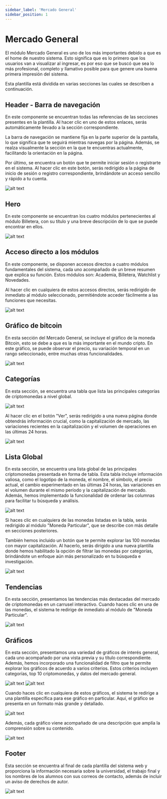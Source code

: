 ```yaml
---
sidebar_label: 'Mercado General'
sidebar_position: 1
---
```


# Mercado General

El módulo Mercado General es uno de los más importantes debido a que es el home de nuestro sistema. Esto significa que es lo primero que los usuarios van a visualizar al ingresar, es por eso que se buscó que sea lo más profesional, completo y llamativo posible para que genere una buena primera impresión del sistema.

Esta plantilla está dividida en varias secciones las cuales se describen a continuación.

## Header - Barra de navegación

En este componente se encuentran todas las referencias de las secciones presentes en la plantilla. Al hacer clic en uno de estos enlaces, serás automáticamente llevado a la sección correspondiente.

La barra de navegación se mantiene fija en la parte superior de la pantalla, lo que significa que te seguirá mientras navegas por la página. Además, se realza visualmente la sección en la que te encuentras actualmente, facilitando la orientación en la página.

Por último, se encuentra un botón que te permite iniciar sesión o registrarte en el sistema. Al hacer clic en este botón, serás redirigido a la página de inicio de sesión o registro correspondiente, brindándote un acceso sencillo y rápido a tu cuenta.

![alt text](image.png)

## Hero

En este componente se encuentran los cuatro módulos pertenecientes al módulo Billetera, con su título y una breve descripción de lo que se puede encontrar en ellos.

![alt text](image-1.png)

## Acceso directo a los módulos

En este componente, se disponen accesos directos a cuatro módulos fundamentales del sistema, cada uno acompañado de un breve resumen que explica su función. Estos módulos son: Academia, Billetera, Watchlist y Novedades.

Al hacer clic en cualquiera de estos accesos directos, serás redirigido de inmediato al módulo seleccionado, permitiéndote acceder fácilmente a las funciones que necesitas.

![alt text](image-2.png)

## Gráfico de bitcoin

En esta sección del Mercado General, se incluye el gráfico de la moneda Bitcoin, esto se debe a que es la más importante en el mundo cripto. En este gráfico, se puede observar el precio, su variación temporal en un rango seleccionado, entre muchas otras funcionalidades.

![alt text](image-3.png)

## Categorías

En esta sección, se encuentra una tabla que lista las principales categorías de criptomonedas a nivel global. 

 ![alt text](image-4.png)

Al hacer clic en el botón "Ver", serás redirigido a una nueva página donde obtendrás información crucial, como la capitalización de mercado, las variaciones recientes en la capitalización y el volumen de operaciones en las últimas 24 horas.

 ![alt text](image-5.png)

## Lista Global

En esta sección, se encuentra una lista global de las principales criptomonedas presentada en forma de tabla. Esta tabla incluye información valiosa, como el logotipo de la moneda, el nombre, el símbolo, el precio actual, el cambio experimentado en las últimas 24 horas, las variaciones en el volumen durante el mismo período y la capitalización de mercado. Además, hemos implementado la funcionalidad de ordenar las columnas para facilitar tu búsqueda y análisis.

![alt text](image-6.png)

Si haces clic en cualquiera de las monedas listadas en la tabla, serás redirigido al módulo "Moneda Particular", que se describe con más detalle en secciones posteriores.

También hemos incluido un botón que te permite explorar las 100 monedas con mayor capitalización. Al hacerlo, serás dirigido a una nueva plantilla donde hemos habilitado la opción de filtrar las monedas por categorías, brindándote un enfoque aún más personalizado en tu búsqueda e investigación.

![alt text](image-7.png)

## Tendencias

En esta sección, presentamos las tendencias más destacadas del mercado de criptomonedas en un carrusel interactivo. Cuando haces clic en una de las monedas, el sistema te redirige de inmediato al módulo de "Moneda Particular".

![alt text](image-8.png)

## Gráficos

En esta sección, presentamos una variedad de gráficos de interés general, cada uno acompañado por una vista previa y su título correspondiente. Además, hemos incorporado una funcionalidad de filtro que te permite explorar los gráficos de acuerdo a varios criterios. Estos criterios incluyen categorías, top 10 criptomonedas, y datos del mercado general.

![alt text](image-9.png)
![alt text](image-10.png)

Cuando haces clic en cualquiera de estos gráficos, el sistema te redirige a una plantilla específica para ese gráfico en particular. Aquí, el gráfico se presenta en un formato más grande y detallado. 

![alt text](image-11.png)

Además, cada gráfico viene acompañado de una descripción que amplía la comprensión sobre su contenido.

![alt text](image-12.png)

## Footer

Esta sección se encuentra al final de cada plantilla del sistema web y proporciona la información necesaria sobre la universidad, el trabajo final y los nombres de los alumnos con sus correos de contacto, además de incluir un aviso de derechos de autor. 

![alt text](image-13.png)

